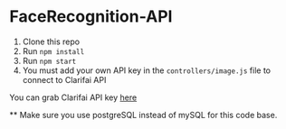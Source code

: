 # FaceRecognition-API

1. Clone this repo
2. Run `npm install`
3. Run `npm start`
4. You must add your own API key in the `controllers/image.js` file to connect to Clarifai API

You can grab Clarifai API key [here](https://www.clarifai.com/)

** Make sure you use postgreSQL instead of mySQL for this code base.
